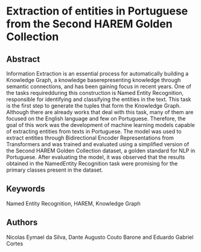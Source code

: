 # Extraction of entities in Portuguese from the Second HAREM Golden Collection
## Abstract
Information Extraction is an essential process for automatically building a Knowledge Graph, a knowledge baserepresenting knowledge through semantic connections, and has been gaining focus in recent years. One of the tasks requiredduring this construction is Named Entity Recognition, responsible for identifying and classifying the entities in the text.  This task is the first step to generate the tuples that form the Knowledge Graph. Although there are already works that deal with this task, many of them are focused on the English  language and few on Portuguese. Therefore, the goal of this work was the development of machine learning models capable of extracting entities from texts in Portuguese. The model was used to extract entities through Bidirectional Encoder Representations from Transformers and was trained and evaluated using a simplified version of the Second HAREM Golden Collection dataset, a golden standard for NLP in Portuguese. After evaluating the model, it was observed that the results obtained in the NamedEntity Recognition task were promising for the primary classes present in the dataset.
## Keywords
Named Entity Recognition, HAREM, Knowledge Graph
## Authors
Nicolas Eymael da Silva, Dante Augusto Couto Barone and Eduardo Gabriel Cortes
